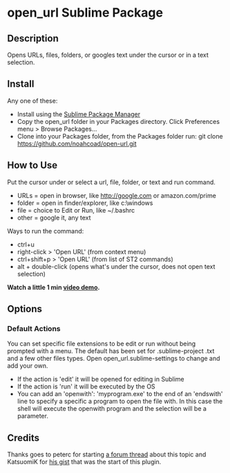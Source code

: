 # open_url Sublime Package

## Description
Opens URLs, files, folders, or googles text under the cursor or in a text selection.

## Install
Any one of these:
* Install using the [Sublime Package Manager](http://wbond.net/sublime_packages/package_control)
* Copy the open_url folder in your Packages directory.  Click Preferences menu > Browse Packages...
* Clone into your Packages folder, from the Packages folder run: git clone https://github.com/noahcoad/open-url.git

## How to Use
Put the cursor under or select a url, file, folder, or text and run command.

* URLs   = open in browser, like http://google.com or amazon.com/prime
* folder = open in finder/explorer, like c:\windows
* file   = choice to Edit or Run, like ~/.bashrc
* other  = google it, any text

Ways to run the command:

* ctrl+u
* right-click > 'Open URL' (from context menu)
* ctrl+shift+p > 'Open URL' (from list of ST2 commands)
* alt + double-click (opens what's under the cursor, does not open text selection)

**Watch a little 1 min [video demo](http://www.screencast.com/t/AmuNuwqOfg).**

## Options
### Default Actions
You can set specific file extensions to be edit or run without being prompted with a menu.  The default has been set for .sublime-project .txt and a few other files types.  Open open_url.sublime-settings to change and add your own.

* If the action is 'edit' it will be opened for editing in Sublime
* If the action is 'run' it will be executed by the OS
* You can add an 'openwith': 'myprogram.exe' to the end of an 'endswith' line to specify a specific a program to open the file with.  In this case the shell will execute the openwith program and the selection will be a parameter.

## Credits
Thanks goes to peterc for starting [a forum thread](http://www.sublimetext.com/forum/viewtopic.php?f=2&t=4243) about this topic and KatsuomiK for [his gist](https://gist.github.com/3542836) that was the start of this plugin.
